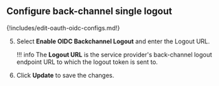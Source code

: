 ## Configure back-channel single logout

{!includes/edit-oauth-oidc-configs.md!}

5. Select **Enable OIDC Backchannel Logout** and enter the Logout URL.

    !!! info
        The **Logout URL** is the service provider's back-channel logout endpoint URL to which the logout token is sent to.

6. Click **Update** to save the changes.

